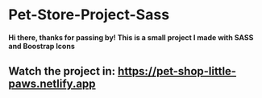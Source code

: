 # Pet-Store-Project-Sass
#### Hi there, thanks for passing by! This is a small project I made with SASS and Boostrap Icons
## Watch the project in: https://pet-shop-little-paws.netlify.app
